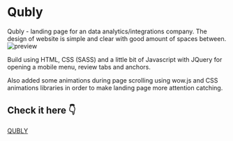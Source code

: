 # Qubly

Qubly - landing page for an data analytics/integrations company.
The design of website is simple and clear with good amount of spaces between.
![preview](https://github.com/Saveliy113/Qubly/blob/master/img/preview.gif)

Build using HTML, CSS (SASS) and a little bit of Javascript with JQuery for opening a mobile menu, review tabs and anchors.

Also added some animations during page scrolling using wow.js and CSS animations libraries  in order to make landing page more attention catching.

## Check it here :point_down:

[QUBLY](https://saveliy113.github.io/Qubly/)
